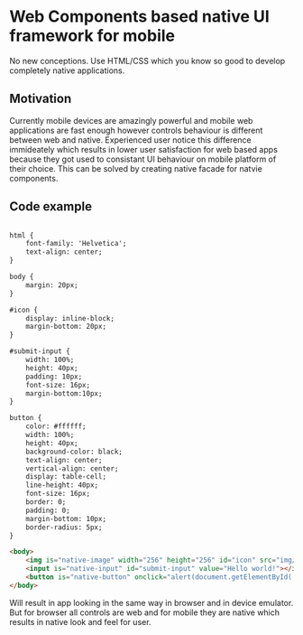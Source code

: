 Web Components based native UI framework for mobile
===================================================

No new conceptions. Use HTML/CSS which you know so good to develop completely native applications.

Motivation
----------
Currently mobile devices are amazingly powerful and mobile web applications are fast enough however controls behaviour is different between web and native. Experienced user notice this difference immideately which results in lower user satisfaction for web based apps because they got used to consistant UI behaviour on mobile platform of their choice. This can be solved by creating native facade for natvie components.


Code example
------------

```html

html {
    font-family: 'Helvetica';
    text-align: center;
}

body {
    margin: 20px;
}

#icon {
    display: inline-block;
    margin-bottom: 20px;
}

#submit-input {
    width: 100%;
    height: 40px;
    padding: 10px;
    font-size: 16px;
    margin-bottom:10px;
}

button {
    color: #ffffff;
    width: 100%;
    height: 40px;
    background-color: black;
    text-align: center;
    vertical-align: center;
    display: table-cell;
    line-height: 40px;
    font-size: 16px;
    border: 0;
    padding: 0;
    margin-bottom: 10px;
    border-radius: 5px;
}

<body>
    <img is="native-image" width="256" height="256" id="icon" src="img/lenna.png"></img>
    <input is="native-input" id="submit-input" value="Hello world!"></input>
    <button is="native-button" onclick="alert(document.getElementById('submit-input').value);">Alert input value</button>
</body>
```

Will result in app looking in the same way in browser and in device emulator. But for browser all controls are web and for mobile they are native which results in native look and feel for user.